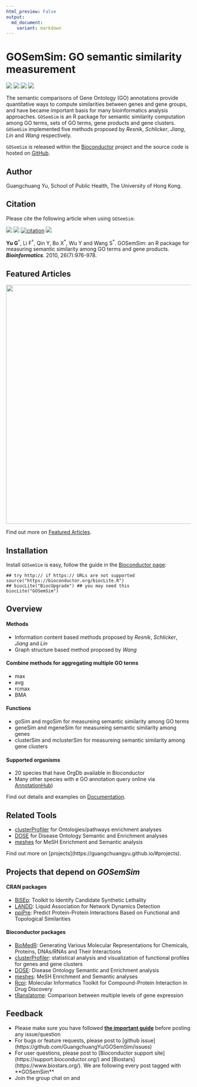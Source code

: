 ```yaml
---
html_preview: False
output:
  md_document:
    variant: markdown
---
```


GOSemSim: GO semantic similarity measurement
============================================

<!-- AddToAny BEGIN -->
<div class="a2a_kit a2a_kit_size_32 a2a_default_style">

<a class="a2a_dd" href="//www.addtoany.com/share"></a>
<a class="a2a_button_facebook"></a> <a class="a2a_button_twitter"></a>
<a class="a2a_button_google_plus"></a>
<a class="a2a_button_pinterest"></a> <a class="a2a_button_reddit"></a>
<a class="a2a_button_sina_weibo"></a> <a class="a2a_button_wechat"></a>
<a class="a2a_button_douban"></a>

</div>

<script async src="//static.addtoany.com/menu/page.js"></script>
<!-- AddToAny END -->
<link rel="stylesheet" href="https://guangchuangyu.github.io/css/font-awesome.min.css">
<link rel="stylesheet" href="https://guangchuangyu.github.io/css/academicons.min.css">

[![](https://img.shields.io/badge/release%20version-2.0.4-blue.svg?style=flat)](https://bioconductor.org/packages/GOSemSim)
[![](https://img.shields.io/badge/devel%20version-2.1.3-blue.svg?style=flat)](https://github.com/guangchuangyu/GOSemSim)
[![](https://img.shields.io/badge/download-46615/total-blue.svg?style=flat)](https://bioconductor.org/packages/stats/bioc/GOSemSim)
[![](https://img.shields.io/badge/download-2208/month-blue.svg?style=flat)](https://bioconductor.org/packages/stats/bioc/GOSemSim)

The semantic comparisons of Gene Ontology (GO) annotations provide
quantitative ways to compute similarities between genes and gene groups,
and have became important basis for many bioinformatics analysis
approaches. `GOSemSim` is an R package for semantic similarity
computation among GO terms, sets of GO terms, gene products and gene
clusters. `GOSemSim` implemented five methods proposed by *Resnik*,
*Schlicker*, *Jiang*, *Lin* and *Wang* respectively.

`GOSemSim` is released within the
[Bioconductor](https://bioconductor.org/packages/GOSemSim) project and
the source code is hosted on
<a href="https://github.com/GuangchuangYu/GOSemSim"><i class="fa fa-github fa-lg"></i>
GitHub</a>.

<i class="fa fa-user"></i> Author
---------------------------------

Guangchuang Yu, School of Public Health, The University of Hong Kong.

<a href="https://twitter.com/guangchuangyu"><i class="fa fa-twitter fa-3x"></i></a>
<a href="https://guangchuangyu.github.io/blog_images/biobabble.jpg"><i class="fa fa-wechat fa-3x"></i></a>
<a href="https://www.ncbi.nlm.nih.gov/pubmed/?term=Guangchuang+Yu[Author+-+Full]"><i class="ai ai-pubmed ai-3x"></i></a>
<a href="https://scholar.google.com.hk/citations?user=DO5oG40AAAAJ&hl=en"><i class="ai ai-google-scholar ai-3x"></i></a>
<a href="https://orcid.org/0000-0002-6485-8781"><i class="ai ai-orcid ai-3x"></i></a>
<a href="https://impactstory.org/u/0000-0002-6485-8781"><i class="ai ai-impactstory ai-3x"></i></a>

<i class="fa fa-book"></i> Citation
-----------------------------------

Please cite the following article when using `GOSemSim`:

[![](https://img.shields.io/badge/doi-10.1093/bioinformatics/btq064-blue.svg?style=flat)](http://dx.doi.org/10.1093/bioinformatics/btq064)
[![](https://img.shields.io/badge/Altmetric-18-blue.svg?style=flat)](https://www.altmetric.com/details/100979)
[![citation](https://img.shields.io/badge/cited%20by-268-blue.svg?style=flat)](https://scholar.google.com.hk/scholar?oi=bibs&hl=en&cites=9484177541993722322)
[![](https://img.shields.io/badge/ESI-Highly%20Cited%20Paper-blue.svg?style=flat)](http://apps.webofknowledge.com/InboundService.do?mode=FullRecord&customersID=RID&IsProductCode=Yes&product=WOS&Init=Yes&Func=Frame&DestFail=http%3A%2F%2Fwww.webofknowledge.com&action=retrieve&SrcApp=RID&SrcAuth=RID&SID=Y2CXu6nry8nDQZcUy1w&UT=WOS%3A000276045800023)

**Yu G**<sup>†</sup>, Li F<sup>†</sup>, Qin Y, Bo X<sup>\*</sup>, Wu Y
and Wang S<sup>\*</sup>. GOSemSim: an R package for measuring semantic
similarity among GO terms and gene products. ***Bioinformatics***. 2010,
26(7):976-978.

<i class="fa fa-pencil"></i> Featured Articles
----------------------------------------------

<img src="https://guangchuangyu.github.io/featured_img/GOSemSim/2014PNAS.png" width="650">

<i class="fa fa-hand-o-right"></i> Find out more on
<i class="fa fa-pencil"></i> [Featured
Articles](https://guangchuangyu.github.io/GOSemSim/featuredArticles/).

<i class="fa fa-download"></i> Installation
-------------------------------------------

Install `GOSemSim` is easy, follow the guide in the [Bioconductor
page](https://bioconductor.org/packages/GOSemSim/):

``` {.r}
## try http:// if https:// URLs are not supported
source("https://bioconductor.org/biocLite.R")
## biocLite("BiocUpgrade") ## you may need this
biocLite("GOSemSim")
```

<i class="fa fa-cogs"></i> Overview
-----------------------------------

#### <i class="fa fa-angle-double-right"></i> Methods

-   Information content based methods proposed by *Resnik*, *Schlicker*,
    *Jiang* and *Lin*
-   Graph structure based method proposed by *Wang*

#### <i class="fa fa-angle-double-right"></i> Combine methods for aggregating multiple GO terms

-   max
-   avg
-   rcmax
-   BMA

#### <i class="fa fa-angle-double-right"></i> Functions

-   goSim and mgoSim for measureing semantic similarity among GO terms
-   geneSim and mgeneSim for measureing semantic similarity among genes
-   clusterSim and mclusterSim for measureing semantic similarity among
    gene clusters

#### <i class="fa fa-angle-double-right"></i> Supported organisms

-   20 species that have OrgDb available in Bioconductor
-   Many other species with e GO annotation query online via
    [AnnotationHub](https://bioconductor.org/packages/AnnotationHub/))

<i class="fa fa-hand-o-right"></i> Find out details and examples on
<i class="fa fa-book"></i>
[Documentation](https://guangchuangyu.github.io/GOSemSim/documentation/).

<i class="fa fa-wrench"></i> Related Tools
------------------------------------------

<ul class="fa-ul">
    <li><i class="fa-li fa fa-angle-double-right"></i><a href="https://guangchuangyu.github.io/clusterProfiler">clusterProfiler</a> for Ontologies/pathways enrichment analyses</li>
    <li><i class="fa-li fa fa-angle-double-right"></i><a href="https://guangchuangyu.github.io/DOSE">DOSE</a> for Disease Ontology Semantic and Enrichment analyses</li>
    <li><i class="fa-li fa fa-angle-double-right"></i><a href="https://guangchuangyu.github.io/meshes">meshes</a> for MeSH Enrichment and Semantic analysis</li>

</ul>
<i class="fa fa-hand-o-right"></i> Find out more on
[projects](https://guangchuangyu.github.io/#projects).

<i class="fa fa-code-fork"></i> Projects that depend on *GOSemSim*
------------------------------------------------------------------

#### <i class="fa fa-angle-double-right"></i> CRAN packages

-   [BiSEp](https://cran.r-project.org/package=BiSEp): Toolkit to
    Identify Candidate Synthetic Lethality
-   [LANDD](https://cran.r-project.org/package=LANDD): Liquid
    Association for Network Dynamics Detection
-   [ppiPre](https://cran.r-project.org/package=ppiPre): Predict
    Protein-Protein Interactions Based on Functional and Topological
    Similarities

#### <i class="fa fa-angle-double-right"></i> Bioconductor packages

-   [BioMedR](https://www.bioconductor.org/packages/BioMedR): Generating
    Various Molecular Representations for Chemicals, Proteins, DNAs/RNAs
    and Their Interactions
-   [clusterProfiler](https://www.bioconductor.org/packages/clusterProfiler):
    statistical analysis and visualization of functional profiles for
    genes and gene clusters
-   [DOSE](https://www.bioconductor.org/packages/DOSE): Disease Ontology
    Semantic and Enrichment analysis
-   [meshes](https://www.bioconductor.org/packages/meshes): MeSH
    Enrichment and Semantic analyses
-   [Rcpi](https://www.bioconductor.org/packages/Rcpi): Molecular
    Informatics Toolkit for Compound-Protein Interaction in Drug
    Discovery
-   [tRanslatome](https://www.bioconductor.org/packages/tRanslatome):
    Comparison between multiple levels of gene expression

<i class="fa fa-comment"></i> Feedback
--------------------------------------

<ul class="fa-ul">
    <li><i class="fa-li fa fa-hand-o-right"></i> Please make sure you have followed <a href="https://guangchuangyu.github.io/2016/07/how-to-bug-author/"><strong>the important guide</strong></a> before posting any issue/question</li>
    <li><i class="fa-li fa fa-bug"></i> For bugs or feature requests, please post to <i class="fa fa-github-alt"></i> [github issue](https://github.com/GuangchuangYu/GOSemSim/issues)</li>
    <li><i class="fa-li fa fa-question"></i>  For user questions, please post to [Bioconductor support site](https://support.bioconductor.org/) and [Biostars](https://www.biostars.org/). We are following every post tagged with **GOSemSim**</li>
    <li><i class="fa-li fa fa-commenting"></i> Join the group chat on <a href="https://twitter.com/hashtag/GOSemSim"><i class="fa fa-twitter fa-lg"></i></a> and <a href="http://huati.weibo.com/k/GOSemSim"><i class="fa fa-weibo fa-lg"></i></a></li>

</ul>
